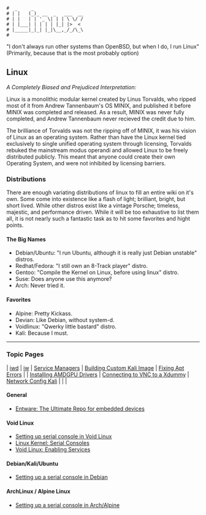```text
#  _     _
# | |   (_)_ __  _   ___  __
# | |   | | '_ \| | | \ \/ /
# | |___| | | | | |_| |>  <
# |_____|_|_| |_|\__,_/_/\_\
#
```

"I don't always run other systems than OpenBSD, but when I do, I run Linux"
(Primarily, because that is the most probably option)

## Linux

*A Completely Biased and Prejudiced Interpretation:*

Linux is a monolithic modular kernel created by Linus Torvalds, who ripped most of it from Andrew
Tannenbaum's OS MINIX, and published it before MINIX was completed and released. As a result, MINIX was never fully
completed, and Andrew Tannenbaum never recieved the credit due to him.

The brilliance of Torvalds was not the ripping off of MINIX, it was his vision of Linux as an operating
system. Rather than have the Linux kernel tied exclusively to single unified operating system through
licensing, Torvalds rebuked the mainstream modus operandi and allowed Linux to be freely distributed
publicly. This meant that anyone could create their own Operating System, and were not inhibited by
licensing barriers. 

### Distributions

There are enough variating distributions of linux to fill an entire wiki on it's own. Some come into
existence like a flash of light; brilliant, bright, but short lived. While other distros exist like
a vintage Porsche; timeless, majestic, and performance driven. While it will be too exhaustive to
list them all, it is not nearly such a fantastic task as to hit some favorites and hight points.

#### The Big Names

* Debian/Ubuntu: "I run Ubuntu, although it is really just Debian unstable" distros.
* Redhat/Fedora: "I still own an 8-Track player" distro.
* Gentoo: "Compile the Kernel on Linux, before using linux" distro.
* Suse: Does anyone use this anymore?
* Arch: Never tried it.

#### Favorites
* Alpine: Pretty Kickass.
* Devian: Like Debian, without system-d.
* Voidlinux: "Qwerky little bastard" distro.
* Kali: Because I must.

-----

### Topic Pages

| [iwd](iwd)                                | [iw](iw)                                    | [Service Managers](service-managers) | [Building Custom Kali Image](custom_kali) | [Fixing Apt Errors](fix_apt) |
| [Installing AMDGPU Drivers](amd-gpu-kali) | [Connecting to VNC to a Xdummy](vnc-xdummy) | [Network Config Kali](kali-net-conf) |                                           |                              |

#### General

- [Entware: The Ultimate Repo for embedded devices](https://entware.net)

#### Void Linux

* [Setting up serial console in Void Linux](https://battlepenguin.com/tech/installing-void-linux-with-a-serial-terminal/)
* [Linux Kernel: Serial Consoles](https://www.kernel.org/doc/html/latest/admin-guide/serial-console.html?highlight=serial+console)
* [Void Linux: Enabling Services](https://docs.voidlinux.org/config/services/index.html#enabling-services)

#### Debian/Kali/Ubuntu

* [Setting up a serial console in Debian](https://www.howtoforge.com/setting_up_a_serial_console)

#### ArchLinux / Alpine Linux

* [Setting up a serial console in Arch/Alpine](https://www.howtoforge.com/setting_up_a_serial_console)
